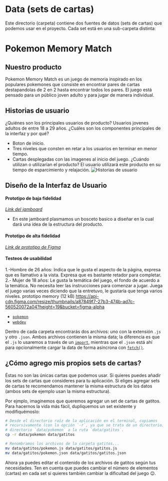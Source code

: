 # Data (sets de cartas)

Este directorio (carpeta) contiene dos fuentes de datos (sets de cartas) que
podemos usar en el proyecto. Cada set está en una sub-carpeta distinta:
# Pokemon Memory Match
## Nuestro  producto
Pokemon Memory Match  es un juego de memoria  inspirado en los populares pokemones que consiste en encontrar pares de cartas destapandolas de 2 en 2 hasta encontrar todos los pares. El juego está pensado para un público joven adulto y para jugar de manera individual.
## Historias de usuario
¿Quiénes son los principales usuarios de producto?
Usuarios jovenes adultos de entre 18 a 29 años.
¿Cuáles son los componentes principales de la interfaz y por qué?
* Boton de inicio.
* Tres niveles que consten en retar a los usuarios en terminar en menor tiempo.
* Cartas desplegadas con las imagenes al inicio del juego.
¿Cuándo utilizan o utilizarían el producto?
El usuario utilizará este producto en su tiempo de esparcimiento y relajación.
![Historias de usuario ](https://docs.google.com/document/d/1pNSWgYxEXvDQd0jF2U11kylaOHuqDakUroIYnn3NQyU/edit)
## Diseño de la Interfaz de Usuario
#### Prototipo de baja fidelidad
[_Link del jamboard_](https://jamboard.google.com/d/1cAOQWmLtcQxqvtoJGA59K2nT3xcSDsykaHaXYSeO10Y/edit?usp=sharing)
* En este jamboard plasmamos un bosceto basico a diseñar en la cual dará una idea de la estructura del producto.
#### Prototipo de alta fidelidad
[_Link de prototipo de Figma_](https://www.figma.com/file/PxeIvvTkfJTZoR70FzTCmz/prototipo-memory?node-id=41%3A280)
#### Testeos de usabilidad
1.-Hombre de 26 años: Indica que le gusta el aspecto de la página, expresa que es llamativo a la vista. Expresa que es bastante retador para completar.
2.- Mujer de 18 años: Le gusta la temática del juego, el fondo de acuerdo a la temática. No necesita leer las instrucciones para comenzar a jugar. Juega el juego varias veces diciendo que la entretuvo, le gustaría que tenga varios niveles.
prototipo memory
(12 kB)
https://api-cdn.figma.com/resize/thumbnails/a87849f7-27b3-474b-ad7c-560520072a04?height=19&bucket=figma-alpha


* [`pokemon`](./pokemon)
* [`webdev`](./webdev)

Dentro de cada carpeta encontrarás dos archivos: uno con la extensión `.js` y
otro `.json`. Ambos archivos contienen la misma data; la diferencia es que el
`.js` lo usaremos a través de un [`import`](https://developer.mozilla.org/en-US/docs/Web/JavaScript/Reference/Statements/import),
mientras que el `.json` está ahí para opcionalmente cargar la data de forma
asíncrona con [`fetch()`](https://developer.mozilla.org/es/docs/Web/API/Fetch_API).

## ¿Cómo agrego mis propios sets de cartas?

Éstas no son las únicas cartas que podemos usar. Si quieres puedes añadir los
sets de cartas que consideres para tu aplicación. Si eliges agregar sets de
cartas te recomendamos mantener la misma estructura de los datos (ambos sets de
ejemplo usan la misma estructura).

Por ejmplo, imaginemos que queremos agregar un set de cartas de gatitos. Para
hacernos la vida más fácil, dupliquemos un set existente y modifiquémoslo:

```sh
# Desde el directorio raíz de la aplicación en el terminal, copiamos
# recursivamente (con la opción `-r`, ya que se trata de un directorio) el
# directorio `data/pokemon` a la ruta `data/gatitos`.
cp -r data/pokemon data/gatitos

# Renombramos los archivos de la carpeta gatitos...
mv data/gatitos/pokemon.js data/gatitos/gatitos.js
mv data/gatitos/pokemon.json data/gatitos/gatitos.json
```

Ahora ya puedes editar el contenido de los archivos de gatitos según tus
necesidades. Ten en cuenta que puedes cambiar el número de elementos (cartas) en
cada set si quieres también cambiar la dificultad del juego :wink:.

